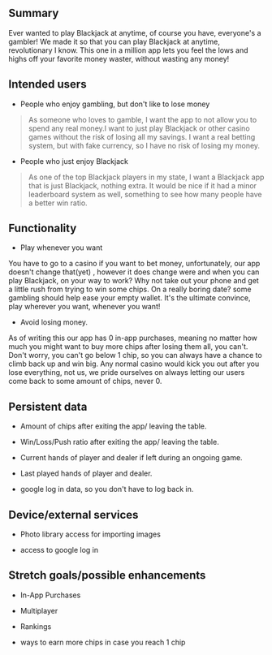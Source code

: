 ## Summary

Ever wanted to play Blackjack at anytime, of course you have, everyone's a gambler! We made it so 
that you can play Blackjack at anytime, revolutionary I know. This one in a million app lets you 
feel the lows and highs off your favorite money waster, without wasting any money!

## Intended users

* People who enjoy gambling, but don't like to lose money
> As someone who loves to gamble, I want the app to not allow you to spend any real money.I want to
> just play Blackjack or other casino games without the risk of losing all my savings. I want a real
> betting system, but with fake currency, so I have no risk of losing my money.

* People who just enjoy Blackjack
> As one of the top Blackjack players in my state, I want a Blackjack app that is just Blackjack,
> nothing extra. It would be nice if it had a minor leaderboard system as well, something to see 
> how many people have a better win ratio.

## Functionality

* Play whenever you want

You have to go to a casino if you want to bet money, unfortunately, our app doesn't change that(yet)
, however it does change were and when you can play Blackjack, on your way to work? Why not take out
your phone and get a little rush from trying to win some chips. On a really boring date? some 
gambling should help ease your empty wallet. It's the ultimate convince, play wherever you want, 
whenever you want!

* Avoid losing money.

As of writing this our app has 0 in-app purchases, meaning no matter how much you might want to buy
more chips after losing them all, you can't. Don't worry, you can't go below 1 chip, so you can
always have a chance to climb back up and win big. Any normal casino would kick you out after you 
lose everything, not us, we pride ourselves on always letting our users come back to some amount of
chips, never 0.

## Persistent data

* Amount of chips after exiting the app/ leaving the table.

* Win/Loss/Push ratio after exiting the app/ leaving the table.

* Current hands of player and dealer if left during an ongoing game.

* Last played hands of player and dealer.

* google log in data, so you don't have to log back in.

## Device/external services

* Photo library access for importing images

* access to google log in

## Stretch goals/possible enhancements 

* In-App Purchases

* Multiplayer

* Rankings

* ways to earn more chips in case you reach 1 chip